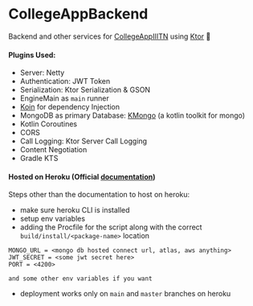 # CollegeAppBackend

Backend and other services for [CollegeAppIIITN](https://github.com/4shutosh/CollegeAppIIITN)
using [Ktor](https://github.com/ktorio/ktor) 💙

#### Plugins Used:
- Server: Netty
- Authentication: JWT Token
- Serialization: Ktor Serialization & GSON
- EngineMain as `main` runner
- [Koin](https://insert-koin.io/docs/reference/koin-ktor/ktor/) for dependency Injection
- MongoDB as primary Database: [KMongo](https://litote.org/kmongo/) (a kotlin toolkit for mongo)
- Kotlin Coroutines
- CORS
- Call Logging: Ktor Server Call Logging
- Content Negotiation
- Gradle KTS

#### Hosted on Heroku (Official [documentation](https://ktor.io/docs/eap/heroku.html))

Steps other than the documentation to host on heroku:

- make sure heroku CLI is installed
- setup env variables
- adding the Procfile for the script along with the correct `build/install/<package-name>` location

````
MONGO_URL = <mongo db hosted connect url, atlas, aws anything>
JWT_SECRET = <some jwt secret here>
PORT = <4200>

and some other env variables if you want
````

- deployment works only on `main` and `master` branches on heroku

